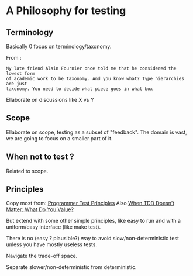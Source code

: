 # A Philosophy for testing

## Terminology

Basically 0 focus on terminology/taxonomy.

From [](https://commandcenter.blogspot.com/2012/06/less-is-exponentially-more.html):

```
My late friend Alain Fournier once told me that he considered the lowest form
of academic work to be taxonomy. And you know what? Type hierarchies are just
taxonomy. You need to decide what piece goes in what box
```

Ellaborate on discussions like X vs Y

## Scope

Ellaborate on scope, testing as a subset of "feedback". The domain is vast, we are
going to focus on a smaller part of it.

## When not to test ?

Related to scope.

## Principles

Copy most from: [Programmer Test Principles](https://medium.com/@kentbeck_7670/programmer-test-principles-d01c064d7934)
Also [When TDD Doesn’t Matter: What Do You Value?](https://medium.com/pragmatic-programmers/when-tdd-doesnt-matter-what-do-you-value-91c628dc4488)

But extend with some other simple principles, like easy to run and with a uniform/easy
interface (like make test).

There is no (easy ? plausible?) way to avoid slow/non-deterministic test unless you have mostly useless tests.

Navigate the trade-off space.

Separate slower/non-deterministic from deterministic.
